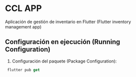 # CCL APP

Aplicación de gestión de inventario en Flutter (Flutter inventory management app)

## Configuración en ejecución (Running Configuration)
1. Configuración del paquete (Package Configuration):
``` javascript
 flutter pub get
```